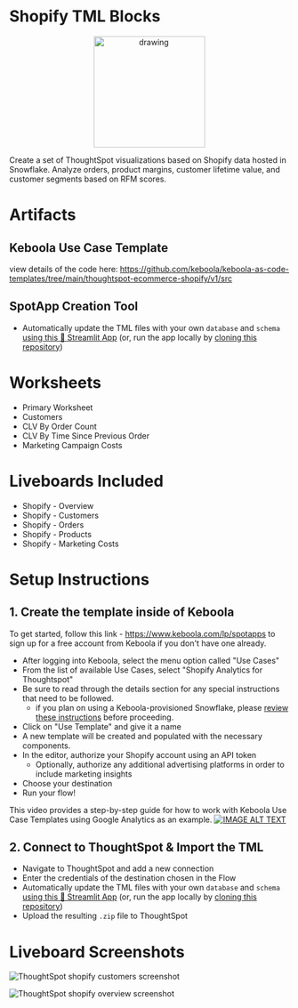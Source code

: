 # Shopify TML Blocks
<p align="center">
  <img src="https://user-images.githubusercontent.com/29617424/191084315-61b6f2df-f39b-4cbe-988e-aa14dacb4b3e.png" alt="drawing" width="200"/>
</p>
Create a set of ThoughtSpot visualizations based on Shopify data hosted in Snowflake. Analyze orders, product margins, customer lifetime value, and customer segments based on RFM scores. 

# Artifacts 

## Keboola Use Case Template
view details of the code here: 
https://github.com/keboola/keboola-as-code-templates/tree/main/thoughtspot-ecommerce-shopify/v1/src

## SpotApp Creation Tool
- Automatically update the TML files with your own `database` and `schema` [using this 🎈 Streamlit App](https://jordanrburger-ts-keboola-spotapps-streamlit-app-7svhq2.streamlitapp.com/) (or, run the app locally by [cloning this repository](https://github.com/jordanrburger/TS-Keboola-SpotApps))


# Worksheets
- Primary Worksheet
- Customers
- CLV By Order Count
- CLV By Time Since Previous Order
- Marketing Campaign Costs

# Liveboards Included
- Shopify - Overview
- Shopify - Customers
- Shopify - Orders
- Shopify - Products
- Shopify - Marketing Costs

# Setup Instructions

## 1. Create the template inside of Keboola 

To get started, follow this link - https://www.keboola.com/lp/spotapps to sign up for a free account from Keboola if you don't have one already. 

- After logging into Keboola, select the menu option called "Use Cases"
- From the list of available Use Cases, select "Shopify Analytics for Thoughtspot"
- Be sure to read through the details section for any special instructions that need to be followed. 
  - if you plan on using a Keboola-provisioned Snowflake, please [review these instructions](https://docs.google.com/document/d/1_7DRa7KdeXT1ZZ22ENDxW4fDO1BL_n8uTqhiSQms2pE/edit) before proceeding.
- Click on "Use Template" and give it a name
- A new template will be created and populated with the necessary components.
- In the editor, authorize your Shopify account using an API token
  - Optionally, authorize any additional advertising platforms in order to include marketing insights
- Choose your destination
- Run your flow!

This video provides a step-by-step guide for how to work with Keboola Use Case Templates using Google Analytics as an example. 
[![IMAGE ALT TEXT](https://i9.ytimg.com/vi/tRIepqMa770/mq2.jpg?sqp=CPyXrJkG&rs=AOn4CLC8i3PleDt0Kg6pbQ_35rlMpEPxIg)](http://www.youtube.com/watch?v=tRIepqMa770 "Data Templates")

## 2. Connect to ThoughtSpot & Import the TML

- Navigate to ThoughtSpot and add a new connection
- Enter the credentials of the destination chosen in the Flow
- Automatically update the TML files with your own `database` and `schema` [using this 🎈 Streamlit App](https://jordanrburger-ts-keboola-spotapps-streamlit-app-7svhq2.streamlitapp.com/) (or, run the app locally by [cloning this repository](https://github.com/jordanrburger/TS-Keboola-SpotApps))
- Upload the resulting `.zip` file to ThoughtSpot

# Liveboard Screenshots

![ThoughtSpot shopify customers screenshot](https://user-images.githubusercontent.com/29617424/191552601-67c7e711-d79f-4be7-8b38-cf36c0b46a92.png)


![ThoughtSpot  shopify overview screenshot](https://user-images.githubusercontent.com/29617424/191551934-6f7ebde2-c385-4576-adfd-e238e0ad9db4.png)



